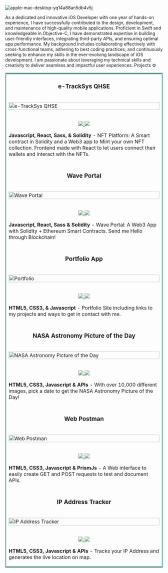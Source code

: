 ![apple-mac-desktop-yq14a88an5db4v5j](https://github.com/user-attachments/assets/dcc04d67-565b-4387-8ecb-b675ba8ff5d5)



As a dedicated and innovative iOS Developer with one year of hands-on experience, I have successfully contributed to the design, development, and maintenance of high-quality mobile applications. Proficient in Swift and knowledgeable in Objective-C, I have demonstrated expertise in building user-friendly interfaces, integrating third-party APIs, and ensuring optimal app performance. My background includes collaborating effectively with cross-functional teams, adhering to best coding practices, and continuously seeking to enhance my skills in the ever-evolving landscape of iOS development. I am passionate about leveraging my technical skills and creativity to deliver seamless and impactful user experiences.
Projects ⚙️
<table bordercolor="#66b2b2">
  <tr>
    <td width="25%" valign="top">
      <h3 align="center">e-TrackSys QHSE</h3>
        <br />
        <a target="_blank" href="http://nftportalbyrahul.netlify.app">
            <img src="https://github.com/user-attachments/assets/1453f595-2346-485f-a049-587d122858de" width="100%" alt="e-TrackSys QHSE"/>
        </a>
        <br />
        <p align="center">
          <br>
          <a href="https://github.com/rahulkarda/NFT-Portal" target="_blank">
            <img src="https://img.shields.io/static/v1?label=|&message=REPO&color=f&style=plastic&logo=github&logo-color=white"/>
          </a>  
          <a href="http://nftportalbyrahul.netlify.app" target="_blank">
            <img src="https://img.shields.io/static/v1?label=|&message=WEBSITE&color=cdf998&style=plastic&logo=wordpress&logo-color=white"/>
          </a>
        </p>
        <p><strong>Javascript, React, Sass, & Solidity</strong> - NFT Platform: A Smart contract in Solidity and a Web3 app to Mint your own NFT collection. Frontend made with React to let users connect their wallets and interact with the NFTs.</p>
    </td>
  </tr>
  <tr>
    <td width="50%" valign="top">
      <h3 align="center">Wave Portal</h3>
        <br />
        <a target="_blank" href="https://codepen.io/ShawnBasquiat/full/bGVWpYw">
            <img src="images/waveportal.jpg" width="100%" alt="Wave Portal"/>
        </a>
        <br />
        <p align="center">
          <br>
          <a href="https://github.com/rahulkarda/Wave-Portal" target="_blank">
            <img src="https://img.shields.io/static/v1?label=|&message=REPO&color=f&style=plastic&logo=github&logo-color=white"/>
          </a> 
          <a href="https://waveatrahul.netlify.app/" target="_blank">
            <img src="https://img.shields.io/static/v1?label=|&message=WEBSITE&color=cdf998&style=plastic&logo=wordpress&logo-color=white"/>
          </a>
        </p>
        <p><strong>Javascript, React, Sass & Solidity</strong> - Wave Portal: A Web3 App with Solidity + Ethereum Smart Contracts. Send me Hello through Blockchain!</p>
    </td>
  </tr>
  <tr>
    <td width="50%" valign="top">
      <h3 align="center">Portfolio App</h3>
      <br />
      <a target="_blank" href="https://rahulkarda.netlify.app">
        <img src="images/portfolio.jpg" width="100%" alt="Portfolio"/>
      </a>
      <br />
      <p align="center">
        <br>
        <a href="https://github.com/rahulkarda/Portfolio" target="_blank">
          <img src="https://img.shields.io/static/v1?label=|&message=REPO&color=f&style=plastic&logo=github&logo-color=white"/>
        </a>
        <a href="http://rahulkarda.netlify.app" target="_blank">
          <img src="https://img.shields.io/static/v1?label=|&message=WEBSITE&color=cdf998&style=plastic&logo=wordpress&logo-color=white"/>
        </a>
      </p>
      <p><strong>HTML5, CSS3, & Javascript</strong> - Portfolio Site including links to my projects and ways to get in contact with me.</p>
    </td>
  </tr>
  <tr>
    <td width="50%" valign="top">
      <h3 align="center">NASA Astronomy Picture of the Day</h3>
        <br />
        <a target="_blank" href="https://github.com/rahulkarda/NASA-APOD">
          <img src="images/nasaapod.jpg" width="100%" alt="NASA Astronomy Picture of the Day"/>
        </a>
        <br />
        <p align="center">
          <br>
          <a href="https://github.com/rahulkarda/NASA-APOD" target="_blank">
            <img src="https://img.shields.io/static/v1?label=|&message=REPO&color=f&style=plastic&logo=github&logo-color=white"/>
          </a>
          <a href="https://apodbyrahul.netlify.app" target="_blank">
            <img src="https://img.shields.io/static/v1?label=|&message=WEBSITE&color=cdf998&style=plastic&logo=wordpress&logo-color=white"/>
          </a>
        </p>
        <p><strong>HTML5, CSS3, Javascript & APIs</strong> - With over 10,000 different images, pick a date to get the NASA Astronomy Picture of the Day!</p>
    </td>
  </tr>
  <tr>
    <td width="50%" valign="top">
      <h3 align="center">Web Postman</h3>
      <br />
      <a target="_blank" href="https://webpostman.netlify.app">
        <img src="images/webpostman.jpg" width="100%" alt="Web Postman"/>
      </a>
      <br />
      <p align="center">
        <br>
        <a href="https://github.com/rahulkarda/Web-Postman" target="_blank">
          <img src="https://img.shields.io/static/v1?label=|&message=REPO&color=f&style=plastic&logo=github&logo-color=white"/>
        </a>
        <a href="http://webpostman.netlify.app" target="_blank">
          <img src="https://img.shields.io/static/v1?label=|&message=WEBSITE&color=cdf998&style=plastic&logo=wordpress&logo-color=white"/>
        </a>
      </p>
      <p><strong>HTML5, CSS3, Javascript & PrismJs</strong> - A Web interface to easily create GET and POST requests to test and document APIs.</p>
    </td>
  </tr>
  <tr>
    <td width="50%" valign="top">
      <h3 align="center">IP Address Tracker</h3>
        <br />
        <a target="_blank" href="https://github.com/rahulkarda/IP-Address-Tracker">
          <img src="images/iptracker.jpg" width="100%" alt="IP Address Tracker"/>
        </a>
        <br />
        <p align="center">
          <br>
          <a href="https://github.com/rahulkarda/IP-Address-Tracker" target="_blank">
            <img src="https://img.shields.io/static/v1?label=|&message=REPO&color=f&style=plastic&logo=github&logo-color=white"/>
          </a>
          <a href="https://trackmyip.netlify.app" target="_blank">
            <img src="https://img.shields.io/static/v1?label=|&message=WEBSITE&color=cdf998&style=plastic&logo=wordpress&logo-color=white"/>
          </a>
        </p>
        <p><strong>HTML5, CSS3, Javascript & APIs</strong> - Tracks your IP Address and generates the live location on map.</p>
    </td>
  </tr>
</table>


<!---
MedathSelvaSingh/MedathSelvaSingh is a ✨ special ✨ repository because its `README.md` (this file) appears on your GitHub profile.
You can click the Preview link to take a look at your changes.
--->

